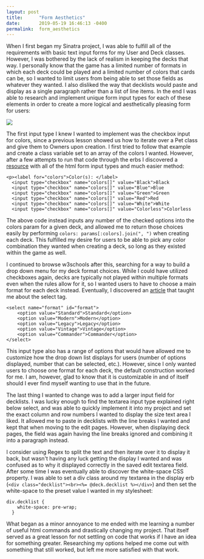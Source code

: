 ```yaml
---
layout: post
title:      "Form Aesthetics"
date:       2019-05-19 16:46:13 -0400
permalink:  form_aesthetics
---
```



When I first began my Sinatra project, I was able to fulfill all of the requirements with basic text input forms for my User and Deck classes. However, I was bothered by the lack of realism in keeping the decks that way. I personally know that the game has a limited number of formats in which each deck could be played and a limited number of colors that cards can be, so I wanted to limit users from being able to set those fields as whatever they wanted. I also disliked the way that decklists would paste and display as a single paragraph rather than a list of line items. In the end I was able to research and implement unique form input types for each of these elements in order to create a more logical and aesthetically pleasing form for users:

![](https://i.imgur.com/2dlcWju.pnghttp://)

The first input type I knew I wanted to implement was the checkbox input for colors, since a previous lesson showed us how to iterate over a Pet class and give them to Owners upon creation. I first tried to follow that example and create a class variable set to an array of the colors I wanted. However, after a few attempts to run that code through the erbs I discovered a [resource](https://www.w3schools.com/html/html_form_input_types.asp) with all of the html form input types and much easier method:

```
<p><label for="colors">Color(s): </label>
  <input type="checkbox" name="colors[]" value="Black">Black
  <input type="checkbox" name="colors[]" value="Blue">Blue
  <input type="checkbox" name="colors[]" value="Green">Green
  <input type="checkbox" name="colors[]" value="Red">Red
  <input type="checkbox" name="colors[]" value="White">White
  <input type="checkbox" name="colors[]" value="Colorless">Colorless
```

The above code instead inputs any number of the checked options into the colors param for a given deck, and allowed me to return those choices easily by performing `colors: params[:colors].join(", ")` when creating each deck. This fulfilled my desire for users to be able to pick any color combination they wanted when creating a deck, so long as they existed within the game as well.

I continued to browse w3schools after this, searching for a way to build a drop down menu for my deck format choices. While I could have utilized checkboxes again, decks are typically not played within multiple formats even when the rules allow for it, so I wanted users to have to choose a main format for each deck instead. Eventually, I discovered an [article](https://www.w3schools.com/html/html_form_elements.asp) that taught me about the select tag.

```
<select name="format" id="format">
    <option value="Standard">Standard</option>
    <option value="Modern">Modern</option>
    <option value="Legacy">Legacy</option>
    <option value="Vintage">Vintage</option>
    <option value="Commander">Commander</option>
</select>
```
	
This input type also has a range of options that would have allowed me to customize how the drop down list displays for users (number of options displayed, number that can be selected, etc.). However, since I only wanted users to choose one format for each deck, the default construction worked for me. I am, however, glad to know that it is customizable in and of itself should I ever find myself wanting to use that in the future.

The last thing I wanted to change was to add a larger input field for decklists. I was lucky enough to find the textarea input type explained right below select, and was able to quickly implement it into my project and set the exact column and row numbers I wanted to display the size text area I liked. It allowed me to paste in decklists with the line breaks I wanted and kept that when moving to the edit pages. However, when displaying deck pages, the field was again having the line breaks ignored and combining it into a paragraph instead.

I consider using Regex to split the text and then iterate over it to display it back, but wasn't having any luck getting the display I wanted and was confused as to why it displayed correctly in the saved edit textarea field. After some time I was eventually able to discover the white-space CSS property. I was able to set a div class around my textarea in the display erb (`<div class="decklist"><br><%= @deck.decklist %></div>`) and then set the white-space to the preset value I wanted in my stylesheet:

```
div.decklist {
    white-space: pre-wrap;
  }
```

What began as a minor annoyance to me ended with me learning a number of useful html commands and drastically changing my project. That itself served as a great lesson for not settling on code that works if I have an idea for something greater. Researching my options helped me come out with something that still worked, but left me more satisfied with that work.
